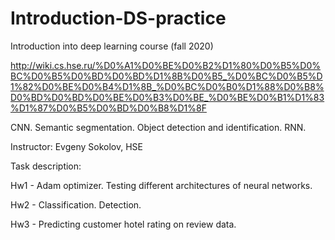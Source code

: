 # Introduction-DS-practice
Introduction into deep learning course (fall 2020)

http://wiki.cs.hse.ru/%D0%A1%D0%BE%D0%B2%D1%80%D0%B5%D0%BC%D0%B5%D0%BD%D0%BD%D1%8B%D0%B5_%D0%BC%D0%B5%D1%82%D0%BE%D0%B4%D1%8B_%D0%BC%D0%B0%D1%88%D0%B8%D0%BD%D0%BD%D0%BE%D0%B3%D0%BE_%D0%BE%D0%B1%D1%83%D1%87%D0%B5%D0%BD%D0%B8%D1%8F

CNN. Semantic segmentation. Object detection and identification. RNN. 

Instructor: Evgeny Sokolov, HSE

Task description:

Hw1 - Adam optimizer. Testing different architectures of neural networks.

Hw2 - Classification. Detection.

Hw3 - Predicting customer hotel rating on review data.
